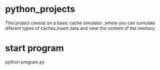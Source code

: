 # python_projects
This project consist on a basic cache simulator ,where you can sumulate diferent types of caches,insert data and view the content
of the memory
# start program
python program.py
